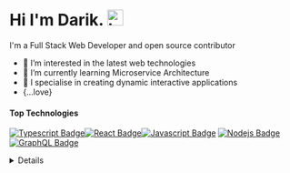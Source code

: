 # Hi I'm Darik. <img src="https://user-images.githubusercontent.com/1303154/88677602-1635ba80-d120-11ea-84d8-d263ba5fc3c0.gif" width="28px" alt="hi">

I'm a Full Stack Web Developer and open source contributor

- 👀 I’m interested in the latest web technologies
- 🌱 I’m currently learning Microservice Architecture
- 🔭 I specialise in creating dynamic interactive applications
- {...love}

#### Top Technologies

<!-- TODO: Make technologies links takes you to repositories -->

[![Typescript Badge](https://img.shields.io/badge/-Typescript-007acc?style=for-the-badge&labelColor=black&logo=typescript&logoColor=007acc)](#)[![React Badge](https://img.shields.io/badge/-React-61DBFB?style=for-the-badge&labelColor=black&logo=react&logoColor=61DBFB)](#)[![Javascript Badge](https://img.shields.io/badge/-Javascript-F0DB4F?style=for-the-badge&labelColor=black&logo=javascript&logoColor=F0DB4F)](#) [![Nodejs Badge](https://img.shields.io/badge/-Nodejs-3C873A?style=for-the-badge&labelColor=black&logo=node.js&logoColor=3C873A)](#) [![GraphQL Badge](https://img.shields.io/badge/-GraphQl-e535ab?style=for-the-badge&labelColor=black&logo=node.js&logoColor=e535ab)](#)

<details>

<br >

#### Github Stats

![Darik's github stats](https://github-readme-stats.vercel.app/api?username=neuralline&count_private=true&theme=tokyonight&hide=contribs,prs)

</details>

